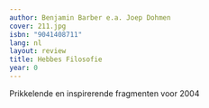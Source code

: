 ```yaml
---
author: Benjamin Barber e.a. Joep Dohmen
cover: 211.jpg
isbn: "9041408711"
lang: nl
layout: review
title: Hebbes Filosofie
year: 0
---
```


Prikkelende en inspirerende fragmenten voor 2004
